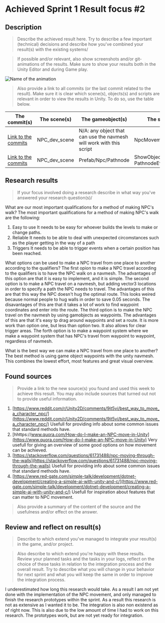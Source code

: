 # Achieved Sprint 1 Result focus #2

## Description

> Describe the achieved result here. Try to describe a few important (technical) decisions and describe how you've combined your result(s) with the existing systems/

> If possible and/or relevant, also show screenshots and/or git-animations of the results. Make sure to show your results both in the Unity Editor and during Game play.

![Name of the animation](https://github.com/linkt-to-the-animation-in-the-products-and-code-folder)

> Also provide a link to all commits (or the last commit related to the result). Make sure it is clear which scene(s), objects(s) and scripts are relevant in order to view the results in Unity. To do so, use the table below.

|The commit(s)|The scene(s)|The gameobject(s)|The script(s)|
|---------|--------|--------------|----------|
|[Link to the commits](https://github.com/AIM-GAME-PROJECT-group-a/A-Passing-Friend/pull/41/commits)| NPC_dev_scene | N/A: any object that can use the navmesh will work with this script | NpcMovementController 
|[Link to the commits](https://github.com/AIM-GAME-PROJECT-group-a/A-Passing-Friend/pull/41/commits)| NPC_dev_scene | Prefab/Npc/Pathnode | ShowObjectOnlyInEditor PathnodeEventTrigger 

## Research results

> If your focus involved doing a research describe in what way you've answered your research question(s)/

What are our most important qualifications for a method of making NPC's walk?
The most important qualifications for a method of making NPC's walk are the following:
1. Easy to use
    It needs to be easy for whoever builds the levels to make or change paths.
2. Reliable
    It needs to be able to deal with unexpected circomstances such as the player getting in the way of a path
3. Triggers
    It needs to be able to trigger events when a certain position has been reached.


What options can be used to make a NPC travel from one place to another according to the qualifiers?
The first opion to make a NPC travel according to the qualifiers is to have the NPC walk on a navmesh. The advantages of this option are that it is easy to implement, and it is simple.
The second option is to make a NPC travel on a navmesh, but adding vector3 locations in order to specify a path the NPC needs to travel. The advantages of this are that this way the NPC doesn't hug the optimal route. This looks weired because normal people to hug walls in order to save 0.05 seconds. The disavantages of this are that it takes a lot of work to find waypoint coordinates and enter into the route.
The third option is to make the NPC travel on the navmesh by using gamobjects as waypoints. The advantages of this are that it's easy tp drag around waypoints and set a route. It is more work than option one, but less than option two. It also allows for clear trigger areas. 
The forth option is to make a waypoint system where we make a waypoint system that has NPC's travel from waypoint to waypoint, regardless of navmesh.

What is the best way we can make a NPC travel from one place to another?
The best method is using game object waypoints with the unity navmesh. This combines the lowest effort, most features and great visual overview. 


## Found sources

> Provide a link to the new source(s) you found and used this week to achieve this result.
You may also include sources that turned out not to provide useful information.

1. [https://www.reddit.com/r/Unity2D/comments/9it5vi/best_way_to_move_a_character_npc/](https://www.reddit.com/r/Unity2D/comments/9it5vi/best_way_to_move_a_character_npc/) Usefull for providing info about some common issues that standard methods have.
2. [hhttps://www.quora.com/How-do-I-make-an-NPC-move-in-Unity](https://www.quora.com/How-do-I-make-an-NPC-move-in-Unity)  Very usefull for giving an overview of some good options on how movement can be achieved.
3. [https://stackoverflow.com/questions/61731488/npc-moving-through-the-walls](https://stackoverflow.com/questions/61731488/npc-moving-through-the-walls) Usefull for providing info about some common issues that standard methods have.
4. [https://www.red-gate.com/simple-talk/development/dotnet-development/creating-a-simple-ai-with-unity-and-c/](https://www.red-gate.com/simple-talk/development/dotnet-development/creating-a-simple-ai-with-unity-and-c/) Usefull for inspiration about features that can matter to NPC movement.

> Also provide a summary of the content of the source and the usefulness and/or effect on the answer.

## Review and reflect on result(s)

> Describe to which extend you've managed to integrate your result(s) in the game, and/or project.

> Also describe to which extend you're happy with these results. Review your planned tasks and the tasks in your logs, reflect on the choice of these tasks in relation to the integration process and the overall result. Try to describe what you will change in your behavior for next sprint and what you will keep the same in order to improve the integration process.

I underestimated how long this research would take. As a result I am not yet done with the implementation of the NPC movement, and only managed to finish the research prototypes within the sprint. As a result this research is not as extensive as I wanted it to be. The integration is also non existend as of right now. This is also due to the low amount of time I had to work on this research. The prototypes work, but are not yet ready for integration.